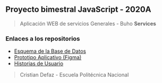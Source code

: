 ## Proyecto bimestral JavaScript - 2020A 
> Aplicación WEB de servicios Generales - Buho __Services__
### Enlaces a los repositorios
* [Esquema de la Base de Datos](https://drive.google.com/file/d/1sc6eohkh0vLt2inxwOQqKPohwWZ_-3xk/view?usp=sharing)
* [Prototipo Aplicativo (Figma)](https://www.figma.com/file/n5e5RJMx6EQy4HZofnG3Nd/ProyectoJS_2020A_BuhoServices?node-id=0%3A1)
* [Historias de Usuario](https://dev.azure.com/cristiandefaz/ProyectoJS_2020A_BuhoServices/_workitems/recentlyupdated/)

> Cristian Defaz - Escuela Politécnica Nacional
